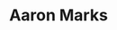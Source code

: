 ---
layout: post
title: Aaron Marks
school: NYU
major: Major?
image: https://static.squarespace.com/static/50354720c4aa2d2d3150d3d8/t/523b097ee4b002193859a4f5/1379600767026/Aaron%20Marks.jpeg?format=300w
position: ??
positionURL: http://www.techatnyu.org/position
now: Gothamist
nowURL: http://www.google.com
twitter: aaronjmarks
email: t@NYU email?
graduate: 2014
weight: 14
---